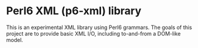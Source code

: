 Perl6 XML (p6-xml) library
======

This is an experimental XML library using Perl6 grammars.
The goals of this project are to provide basic XML I/O,
including to-and-from a DOM-like model.
